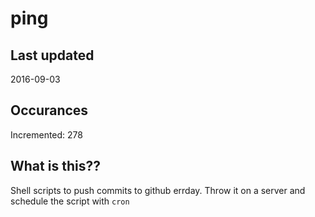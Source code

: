 # ping

## Last updated
2016-09-03

## Occurances
Incremented: 278

## What is this?? 
Shell scripts to push commits to github errday. Throw it on a server and schedule the script with `cron`
